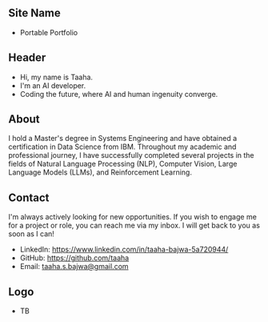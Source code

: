## Site Name
- Portable Portfolio

## Header
- Hi, my name is Taaha. 
- I'm an AI developer.
- Coding the future, where AI and human ingenuity converge.

## About
I hold a Master's degree in Systems Engineering and have obtained a certification in Data Science from IBM. Throughout my academic and professional journey, I have successfully completed several projects in the fields of Natural Language Processing (NLP), Computer Vision, Large Language Models (LLMs), and Reinforcement Learning.

## Contact
I'm always actively looking for new opportunities. If you wish to engage me for a project or role, you can reach me via my inbox. I will get back to you as soon as I can!
- LinkedIn: https://www.linkedin.com/in/taaha-bajwa-5a720944/
- GitHub: https://github.com/taaha
- Email: taaha.s.bajwa@gmail.com

## Logo
- TB
